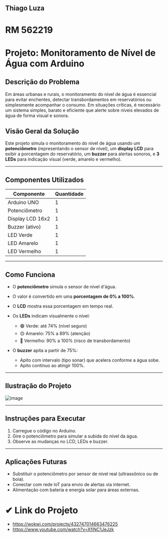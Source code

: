 ## Thiago Luza
# RM 562219


#  Projeto: Monitoramento de Nível de Água com Arduino

##  Descrição do Problema

Em áreas urbanas e rurais, o monitoramento do nível de água é essencial para evitar enchentes, detectar transbordamentos em reservatórios ou simplesmente acompanhar o consumo. Em situações críticas, é necessário um sistema simples, barato e eficiente que alerte sobre níveis elevados de água de forma visual e sonora.

##  Visão Geral da Solução

Este projeto simula o monitoramento do nível de água usando um **potenciômetro** (representando o sensor de nível), um **display LCD** para exibir a porcentagem do reservatório, um **buzzer** para alertas sonoros, e **3 LEDs** para indicação visual (verde, amarelo e vermelho).

---

##  Componentes Utilizados

| Componente           | Quantidade |
| -------------------- | ---------- |
| Arduino UNO          | 1          |
| Potenciômetro        | 1          |
| Display LCD 16x2     | 1          |
| Buzzer (ativo)       | 1          |
| LED Verde            | 1          |
| LED Amarelo          | 1          |
| LED Vermelho         | 1          |

---

##  Como Funciona

* O **potenciômetro** simula o sensor de nível d'água.
* O valor é convertido em uma **porcentagem de 0% a 100%**.
* O **LCD** mostra essa porcentagem em tempo real.
* Os **LEDs** indicam visualmente o nível:

  * 🟢 Verde: até 74% (nível seguro)
  * 🟡 Amarelo: 75% a 89% (atenção)
  * 🔴 Vermelho: 90% a 100% (risco de transbordamento)
* O **buzzer** apita a partir de 75%:

  * Apito com intervalo (tipo sonar) que acelera conforme a água sobe.
  * Apito contínuo ao atingir 100%.

---

##  Ilustração do Projeto

![image](https://github.com/user-attachments/assets/53350c78-3f2d-40b8-a87f-ee0dd6028950)

---

##  Instruções para Executar

1. Carregue o código no Arduino.
2. Gire o potenciômetro para simular a subida do nível da água.
3. Observe as mudanças no LCD, LEDs e buzzer.

---

##  Aplicações Futuras

* Substituir o potenciômetro por sensor de nível real (ultrassônico ou de boia).
* Conectar com rede IoT para envio de alertas via internet.
* Alimentação com bateria e energia solar para áreas externas.

# ✔ Link do Projeto

* https://wokwi.com/projects/432747014663476225
* https://www.youtube.com/watch?v=XfiNC1JeJzk


